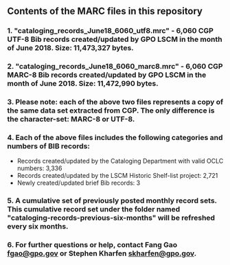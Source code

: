 ## Contents of the MARC files in this repository
###  1. "cataloging_records_June18_6060_utf8.mrc" - 6,060 CGP UTF-8 Bib records created/updated by GPO LSCM in the month of June 2018. Size: 11,473,327 bytes.
###  2. "cataloging_records_June18_6060_marc8.mrc" - 6,060 CGP MARC-8 Bib records created/updated by GPO LSCM in the month of June 2018. Size: 11,472,990 bytes.
###  3. Please note: each of the above two files represents a copy of the same data set extracted from CGP. The only difference is the character-set: MARC-8 or UTF-8.
###  4. Each of the above files includes the following categories and numbers of BIB records:

*  Records created/updated by the Cataloging Department with valid OCLC numbers: 3,336
*  Records created/updated by the LSCM Historic Shelf-list project: 2,721
*  Newly created/updated brief Bib records:  3

###  5. A cumulative set of previously posted monthly record sets. This cumulative record set under the folder named "cataloging-records-previous-six-months" will be refreshed every six months.
###  6. For further questions or help, contact Fang Gao <fgao@gpo.gov> or Stephen Kharfen <skharfen@gpo.gov>.   


